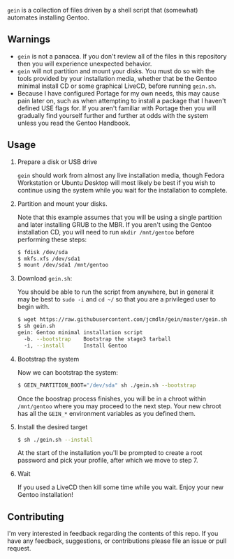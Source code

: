 `gein` is a collection of files driven by a shell script that (somewhat)
automates installing Gentoo.


Warnings
-------------------
* `gein` is not a panacea. If you don't review all of the files in this
repository then you will experience unexpected behavior.
* `gein` will not partition and mount your disks. You must do so with the tools
provided by your installation media, whether that be the Gentoo minimal install
CD or some graphical LiveCD, before running `gein.sh`.
* Because I have configured Portage for my own needs, this may cause
pain later on, such as when attempting to install a package that I
haven't defined USE flags for. If you aren't familiar with Portage
then you will gradually find yourself further and further at odds
with the system unless you read the Gentoo Handbook.


Usage
-------------------
1. Prepare a disk or USB drive

    `gein` should work from almost any live installation media, though
    Fedora Workstation or Ubuntu Desktop will most likely be best if
    you wish to continue using the system while you wait for the
    installation to complete.

2. Partition and mount your disks.

    Note that this example assumes that you will be using a single
    partition and later installing GRUB to the MBR. If you aren't using
    the Gentoo installation CD, you will need to run `mkdir /mnt/gentoo`
    before performing these steps:

    ```sh
    $ fdisk /dev/sda
    $ mkfs.xfs /dev/sda1
    $ mount /dev/sda1 /mnt/gentoo
    ```

3. Download `gein.sh`:

    You should be able to run the script from anywhere, but in general
    it may be best to `sudo -i` and `cd ~/` so that you are a
    privileged user to begin with.

    ```sh
    $ wget https://raw.githubusercontent.com/jcmdln/gein/master/gein.sh
    $ sh gein.sh
    gein: Gentoo minimal installation script
      -b. --bootstrap    Bootstrap the stage3 tarball
      -i, --install      Install Gentoo
    ```

4. Bootstrap the system

    Now we can bootstrap the system:

    ```sh
    $ GEIN_PARTITION_BOOT="/dev/sda" sh ./gein.sh --bootstrap
    ```

    Once the boostrap process finishes, you will be in a chroot within
    `/mnt/gentoo` where you may proceed to the next step. Your new chroot has
    all the `GEIN_*` environment variables as you defined them.

6. Install the desired target

    ```sh
    $ sh ./gein.sh --install
    ```

    At the start of the installation you'll be prompted to create a root
    password and pick your profile, after which we move to step 7.

7. Wait

    If you used a LiveCD then kill some time while you wait. Enjoy your new
    Gentoo installation!


Contributing
-------------------
I'm very interested in feedback regarding the contents of this repo. If
you have any feedback, suggestions, or contributions please file an
issue or pull request.
